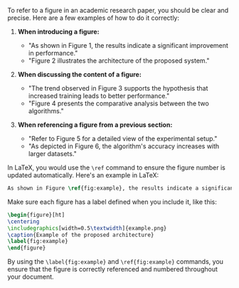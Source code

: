 To refer to a figure in an academic research paper, you should be clear and precise. Here are a few examples of how to do it correctly:

1. **When introducing a figure:**
   - "As shown in Figure 1, the results indicate a significant improvement in performance."
   - "Figure 2 illustrates the architecture of the proposed system."

2. **When discussing the content of a figure:**
   - "The trend observed in Figure 3 supports the hypothesis that increased training leads to better performance."
   - "Figure 4 presents the comparative analysis between the two algorithms."

3. **When referencing a figure from a previous section:**
   - "Refer to Figure 5 for a detailed view of the experimental setup."
   - "As depicted in Figure 6, the algorithm's accuracy increases with larger datasets."

In LaTeX, you would use the `\ref` command to ensure the figure number is updated automatically. Here's an example in LaTeX:

```latex
As shown in Figure \ref{fig:example}, the results indicate a significant improvement in performance.
```

Make sure each figure has a label defined when you include it, like this:

```latex
\begin{figure}[ht]
\centering
\includegraphics[width=0.5\textwidth]{example.png}
\caption{Example of the proposed architecture}
\label{fig:example}
\end{figure}
```

By using the `\label{fig:example}` and `\ref{fig:example}` commands, you ensure that the figure is correctly referenced and numbered throughout your document.

